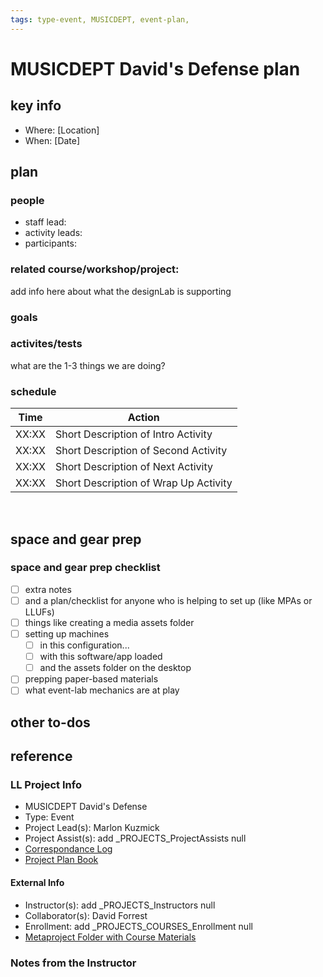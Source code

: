 ```yaml
---
tags: type-event, MUSICDEPT, event-plan,
---
```


# MUSICDEPT David's Defense plan

## key info
- Where: [Location]
- When: [Date]

## plan

### people
* staff lead:
* activity leads:
* participants:
### related course/workshop/project:
add info here about what the designLab is supporting
### goals
### activites/tests
what are the 1-3 things we are doing?
### schedule

| Time | Action |  
| -------- | -------- | 
| XX:XX     |  Short Description of Intro Activity    | 
| XX:XX     |  Short Description of Second Activity    | 
| XX:XX     |  Short Description of Next Activity    | 
| XX:XX     |  Short Description of Wrap Up Activity    |  
 
## space and gear prep

### space and gear prep checklist
- [ ] extra notes
- [ ] and a plan/checklist for anyone who is helping to set up (like MPAs or LLUFs)
- [ ] things like creating a media assets folder
- [ ] setting up machines 
    - [ ] in this configuration...
    - [ ] with this software/app loaded
    - [ ] and the assets folder on the desktop
- [ ] prepping paper-based materials
- [ ] what event-lab mechanics are at play 

## other to-dos

## reference
### LL Project Info
* MUSICDEPT David's Defense
* Type: Event
* Project Lead(s): Marlon Kuzmick
* Project Assist(s): add _PROJECTS_ProjectAssists null
* [Correspondance Log](https://drive.google.com/drive/folders/11Ww-4B4AexxiOeSzgBqXVwVB84Mf6VO5?usp=drive_link)
* [Project Plan Book](https://hackmd.io/@ll-23-24/SkVbebBCh)

#### External Info
* Instructor(s): add _PROJECTS_Instructors null
* Collaborator(s): David Forrest
* Enrollment: add _PROJECTS_COURSES_Enrollment null
* [Metaproject Folder with Course Materials](https://drive.google.com/drive/folders/17F9cUe0T1_hlqHO7DX2qQpGF3dhVOPb1)
### Notes from the Instructor

